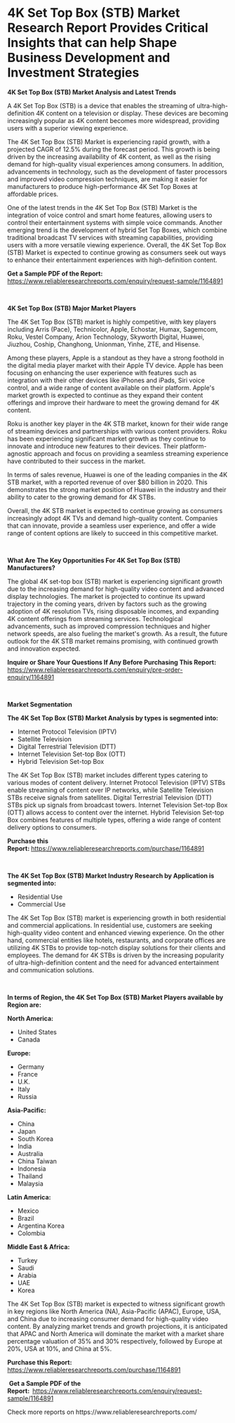 <p><h1>4K Set Top Box (STB) Market Research Report Provides Critical Insights that can help Shape Business Development and Investment Strategies</h1></p><p><strong>4K Set Top Box (STB) Market Analysis and Latest Trends</strong></p>
<p><p>A 4K Set Top Box (STB) is a device that enables the streaming of ultra-high-definition 4K content on a television or display. These devices are becoming increasingly popular as 4K content becomes more widespread, providing users with a superior viewing experience.</p><p>The 4K Set Top Box (STB) Market is experiencing rapid growth, with a projected CAGR of 12.5% during the forecast period. This growth is being driven by the increasing availability of 4K content, as well as the rising demand for high-quality visual experiences among consumers. In addition, advancements in technology, such as the development of faster processors and improved video compression techniques, are making it easier for manufacturers to produce high-performance 4K Set Top Boxes at affordable prices.</p><p>One of the latest trends in the 4K Set Top Box (STB) Market is the integration of voice control and smart home features, allowing users to control their entertainment systems with simple voice commands. Another emerging trend is the development of hybrid Set Top Boxes, which combine traditional broadcast TV services with streaming capabilities, providing users with a more versatile viewing experience. Overall, the 4K Set Top Box (STB) Market is expected to continue growing as consumers seek out ways to enhance their entertainment experiences with high-definition content.</p></p>
<p><strong>Get a Sample PDF of the Report:&nbsp;</strong> <a href="https://www.reliableresearchreports.com/enquiry/request-sample/1164891">https://www.reliableresearchreports.com/enquiry/request-sample/1164891</a></p>
<p>&nbsp;</p>
<p><strong>4K Set Top Box (STB) Major Market Players</strong></p>
<p><p>The 4K Set Top Box (STB) market is highly competitive, with key players including Arris (Pace), Technicolor, Apple, Echostar, Humax, Sagemcom, Roku, Vestel Company, Arion Technology, Skyworth Digital, Huawei, Jiuzhou, Coship, Changhong, Unionman, Yinhe, ZTE, and Hisense. </p><p>Among these players, Apple is a standout as they have a strong foothold in the digital media player market with their Apple TV device. Apple has been focusing on enhancing the user experience with features such as integration with their other devices like iPhones and iPads, Siri voice control, and a wide range of content available on their platform. Apple's market growth is expected to continue as they expand their content offerings and improve their hardware to meet the growing demand for 4K content.</p><p>Roku is another key player in the 4K STB market, known for their wide range of streaming devices and partnerships with various content providers. Roku has been experiencing significant market growth as they continue to innovate and introduce new features to their devices. Their platform-agnostic approach and focus on providing a seamless streaming experience have contributed to their success in the market.</p><p>In terms of sales revenue, Huawei is one of the leading companies in the 4K STB market, with a reported revenue of over $80 billion in 2020. This demonstrates the strong market position of Huawei in the industry and their ability to cater to the growing demand for 4K STBs.</p><p>Overall, the 4K STB market is expected to continue growing as consumers increasingly adopt 4K TVs and demand high-quality content. Companies that can innovate, provide a seamless user experience, and offer a wide range of content options are likely to succeed in this competitive market.</p></p>
<p>&nbsp;</p>
<p><strong>What Are The Key Opportunities For 4K Set Top Box (STB) Manufacturers?</strong></p>
<p><p>The global 4K set-top box (STB) market is experiencing significant growth due to the increasing demand for high-quality video content and advanced display technologies. The market is projected to continue its upward trajectory in the coming years, driven by factors such as the growing adoption of 4K resolution TVs, rising disposable incomes, and expanding 4K content offerings from streaming services. Technological advancements, such as improved compression techniques and higher network speeds, are also fueling the market's growth. As a result, the future outlook for the 4K STB market remains promising, with continued growth and innovation expected.</p></p>
<p><strong>Inquire or Share Your Questions If Any Before Purchasing This Report:</strong> <a href="https://www.reliableresearchreports.com/enquiry/pre-order-enquiry/1164891">https://www.reliableresearchreports.com/enquiry/pre-order-enquiry/1164891</a></p>
<p>&nbsp;</p>
<p><strong>Market Segmentation</strong></p>
<p><strong>The 4K Set Top Box (STB) Market Analysis by types is segmented into:</strong></p>
<p><ul><li>Internet Protocol Television (IPTV)</li><li>Satellite Television</li><li>Digital Terrestrial Television (DTT)</li><li>Internet Television Set-top Box (OTT)</li><li>Hybrid Television Set-top Box</li></ul></p>
<p><p>The 4K Set Top Box (STB) market includes different types catering to various modes of content delivery. Internet Protocol Television (IPTV) STBs enable streaming of content over IP networks, while Satellite Television STBs receive signals from satellites. Digital Terrestrial Television (DTT) STBs pick up signals from broadcast towers. Internet Television Set-top Box (OTT) allows access to content over the internet. Hybrid Television Set-top Box combines features of multiple types, offering a wide range of content delivery options to consumers.</p></p>
<p><strong>Purchase this Report:&nbsp;</strong><a href="https://www.reliableresearchreports.com/purchase/1164891">https://www.reliableresearchreports.com/purchase/1164891</a></p>
<p>&nbsp;</p>
<p><strong>The 4K Set Top Box (STB) Market Industry Research by Application is segmented into:</strong></p>
<p><ul><li>Residential Use</li><li>Commercial Use</li></ul></p>
<p><p>The 4K Set Top Box (STB) market is experiencing growth in both residential and commercial applications. In residential use, customers are seeking high-quality video content and enhanced viewing experience. On the other hand, commercial entities like hotels, restaurants, and corporate offices are utilizing 4K STBs to provide top-notch display solutions for their clients and employees. The demand for 4K STBs is driven by the increasing popularity of ultra-high-definition content and the need for advanced entertainment and communication solutions.</p></p>
<p>&nbsp;</p>
<p><strong>In terms of Region, the 4K Set Top Box (STB) Market Players available by Region are:</strong></p>
<p>
    <p> <strong> North America: </strong>
        <ul>
            <li>United States</li>
            <li>Canada</li>
        </ul>
        </p> 
    <p> <strong> Europe: </strong>
        <ul>
            <li>Germany</li>
            <li>France</li>
            <li>U.K.</li>
            <li>Italy</li>
            <li>Russia</li>
        </ul>
        </p> 
    <p> <strong> Asia-Pacific: </strong>
        <ul>
            <li>China</li>
            <li>Japan</li>
            <li>South Korea</li>
            <li>India</li>
            <li>Australia</li>
            <li>China Taiwan</li>
            <li>Indonesia</li>
            <li>Thailand</li>
            <li>Malaysia</li>
        </ul>
        </p> 
    <p> <strong> Latin America: </strong>
        <ul>
            <li>Mexico</li>
            <li>Brazil</li>
            <li>Argentina Korea</li>
            <li>Colombia</li>
        </ul>
        </p> 
    <p> <strong> Middle East & Africa: </strong>
        <ul>
            <li>Turkey</li>
            <li>Saudi</li>
            <li>Arabia</li>
            <li>UAE</li>
            <li>Korea</li>
        </ul>
    </p>
    </p>
<p><p>The 4K Set Top Box (STB) market is expected to witness significant growth in key regions like North America (NA), Asia-Pacific (APAC), Europe, USA, and China due to increasing consumer demand for high-quality video content. By analyzing market trends and growth projections, it is anticipated that APAC and North America will dominate the market with a market share percentage valuation of 35% and 30% respectively, followed by Europe at 20%, USA at 10%, and China at 5%.</p></p>
<p><strong>Purchase this Report: </strong><a href="https://www.reliableresearchreports.com/purchase/1164891">https://www.reliableresearchreports.com/purchase/1164891</a></p>
<p>&nbsp;<strong>Get a Sample PDF of the Report:&nbsp;&nbsp;</strong><a href="https://www.reliableresearchreports.com/enquiry/request-sample/1164891">https://www.reliableresearchreports.com/enquiry/request-sample/1164891</a></p>
<p><strong></strong></p>
<p>Check more reports on https://www.reliableresearchreports.com/</p>